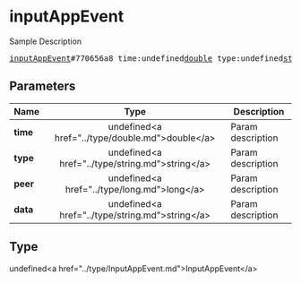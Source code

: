# inputAppEvent

Sample Description

<pre>
<a href="../constructor/inputAppEvent.md">inputAppEvent</a>#770656a8 time:undefined<a href="../type/double.md">double</a> type:undefined<a href="../type/string.md">string</a> peer:undefined<a href="../type/long.md">long</a> data:undefined<a href="../type/string.md">string</a> = undefined<a href="../type/InputAppEvent.md">InputAppEvent</a>;
</pre>

## Parameters

| Name | Type | Description |
|------|:----:|-------------|
| **time** | undefined&lt;a href=&#34;../type/double.md&#34;&gt;double&lt;/a&gt; | Param description |
| **type** | undefined&lt;a href=&#34;../type/string.md&#34;&gt;string&lt;/a&gt; | Param description |
| **peer** | undefined&lt;a href=&#34;../type/long.md&#34;&gt;long&lt;/a&gt; | Param description |
| **data** | undefined&lt;a href=&#34;../type/string.md&#34;&gt;string&lt;/a&gt; | Param description |

## Type

undefined&lt;a href=&#34;../type/InputAppEvent.md&#34;&gt;InputAppEvent&lt;/a&gt;
